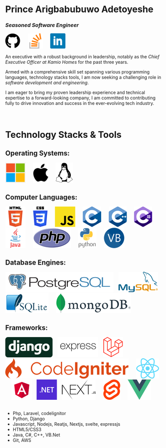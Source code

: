 # Prince Arigbabubuwo Adetoyeshe
### *Seasoned Software Engineer* 
[![Github](icons/github.svg "Princegbabuwo Github")](https://github.com/princegbabuwo)
&nbsp;&nbsp;&nbsp;&nbsp;
[![Stackoverflow](icons/stackoverflow.svg "Princegbabuwo Stackoverflow")](https://stackoverflow.com/users/10446949/toye-brainz?tab=profile)
&nbsp;&nbsp;&nbsp;&nbsp;
[![Linkedin](icons/linkedin.svg "Princegbabuwo Linkedin")](https://www.linkedin.com/in/toyebrainz)
<br>

An executive with a robust background in leadership, notably as the *Chief Executive Officer at Kamio Homes* for the past three years. 

Armed with a comprehensive skill set spanning various programming languages, technology stacks tools, I am now seeking a challenging role in *software development and engineering*. 

I am eager to bring my proven leadership experience and technical expertise to a forward-looking company, I am committed to contributing fully to drive innovation and success in the ever-evolving tech industry. 
<br><br><br>

# Technology Stacks & Tools
## Operating Systems:
![Windows](icons/Microsoft_logo.svg "Windows")
&nbsp;&nbsp;&nbsp;&nbsp;
![MacOS](icons/osx.svg "MacOS")
&nbsp;&nbsp;&nbsp;&nbsp;
![Linus](icons/Linux_Logo_in_Linux_Libertine_Font.svg "Linus")
<br>

## Computer Languages:
![HTML](icons/HTML5_logo_and_wordmark.svg "HTML")
&nbsp;&nbsp;&nbsp;&nbsp;
![CSS](icons/CSS3_logo_and_wordmark.svg "CSS")
&nbsp;&nbsp;&nbsp;&nbsp;
![Javascript](icons/Unofficial_JavaScript_logo_2.svg "Javascript")
&nbsp;&nbsp;&nbsp;&nbsp;
![C](icons/C_Programming_Language.svg "C")
&nbsp;&nbsp;&nbsp;&nbsp;
![C++](icons/ISO_C++_Logo.svg "C++")
&nbsp;&nbsp;&nbsp;&nbsp;
![C#](icons/Logo_C_sharp.svg "C#")
&nbsp;&nbsp;&nbsp;&nbsp;
![Java](icons/java.svg "Java")
&nbsp;&nbsp;&nbsp;&nbsp;
![Php](icons/new-php-logo.svg "Php")
&nbsp;&nbsp;&nbsp;&nbsp;
![Python](icons/python-vertical.svg "Python")
&nbsp;&nbsp;&nbsp;&nbsp;
![Visual Basic](icons/VB.NET_Logo.svg "Visual Basic")
<br>

## Database Engines:
![PostgreSQL](icons/postgresql-horizontal.svg "Postgresql")
&nbsp;&nbsp;
![MySQL](icons/mysql-official.svg "MySQL")
&nbsp;&nbsp;&nbsp;&nbsp;
![SQLite](icons/SQLite370.svg "SQLite")
&nbsp;&nbsp;&nbsp;&nbsp;
![MongoDB](icons/MongoDB_Logo.svg "MongoDB")


## Frameworks:
![Django](icons/django-logo-negative.svg "Django")
&nbsp;&nbsp;
![Express](icons/express.js_Logo.svg "Express")
&nbsp;&nbsp;
![Laraavel](icons/Laravel.svg "Laravel")
&nbsp;&nbsp;&nbsp;&nbsp;
![CodeIgniter](icons/CodeIgniter_Logo.svg "CodeIgniter")
&nbsp;&nbsp;&nbsp;&nbsp;
![React](icons/React-icon.svg "React")
&nbsp;&nbsp;&nbsp;&nbsp;
![Angular](icons/angular.svg "Angular")
&nbsp;&nbsp;
![.Net](icons/Microsoft_.NET_logo.svg ".Net")
&nbsp;&nbsp;
![Next.js](icons/Nextjs-logo.svg "Next.js")
&nbsp;&nbsp;&nbsp;&nbsp;
![Svelte](icons/Svelte_Logo.svg "Svelte")
&nbsp;&nbsp;&nbsp;&nbsp;
![Vue.js](icons/Vue.js_Logo_2.svg "Vue.js")
<br><br>




- Php, Laravel, codelignitor
- Python, Django
- Javascript, Nodejs, Reatjs, Nextjs, svelte, expressjs
- HTML5/CSS3
- Java, C#, C++, VB.Net
- Git, AWS

